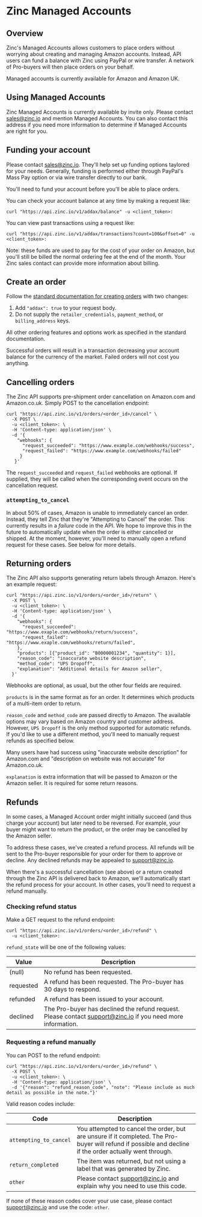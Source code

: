 # Zinc Managed Accounts

## Overview

Zinc's Managed Accounts allows customers to place orders without worrying about
creating and managing Amazon accounts. Instead, API users can fund a balance
with Zinc using PayPal or wire transfer. A network of Pro-buyers will then place
orders on your behalf.

Managed accounts is currently available for Amazon and Amazon UK.

## Using Managed Accounts

Zinc Managed Accounts is currently available by invite only. Please contact
sales@zinc.io and mention Managed Accounts. You can also contact this address if
you need more information to determine if Managed Accounts are right for you.

## Funding your account

Please contact sales@zinc.io. They'll help set up funding options taylored for
your needs. Generally, funding is performed either through PayPal's Mass Pay
option or via wire transfer directly to our bank.

You'll need to fund your account before you'll be able to place orders.

You can check your account balance at any time by making a request like:

```shell
curl "https://api.zinc.io/v1/addax/balance" -u <client_token>:
```

You can view past transactions using a request like:

```shell
curl "https://api.zinc.io/v1/addax/transactions?count=100&offset=0" -u <client_token>:
```

Note: these funds are used to pay for the cost of your order on Amazon, but
you'll still be billed the normal ordering fee at the end of the month. Your
Zinc sales contact can provide more information about billing.

## Create an order

Follow the [standard documentation for creating orders]() with two changes:

1. Add `"addax": true` to your request body.
2. Do not supply the `retailer_credentials`, `payment_method`, or `billing_address` keys.

All other ordering features and options work as specified in the standard
documentation.

Successful orders will result in a transaction decreasing your account balance
for the currency of the market. Failed orders will not cost you anything.

## Cancelling orders

The Zinc API supports pre-shipment order cancellation on Amazon.com and
Amazon.co.uk. Simply POST to the cancellation endpoint:

```shell
curl "https://api.zinc.io/v1/orders/<order_id>/cancel" \
  -X POST \
  -u <client_token>: \
  -H 'Content-type: application/json' \
  -d '{
    "webhooks": {
      "request_succeeded": "https://www.example.com/webhooks/success",
      "request_failed": "https://www.example.com/webhooks/failed"
     }
   }'
```

The `request_succeeded` and `request_failed` webhooks are optional. If supplied,
they will be called when the corresponding event occurs on the cancellation
request.

### `attempting_to_cancel`

In about 50% of cases, Amazon is unable to immediately cancel an order. Instead,
they tell Zinc that they're "Attempting to Cancel" the order. This currently
results in a _failure_ code in the API. We hope to improve this in the future to
automatically update when the order is either cancelled or shipped. At the
moment, however, you'll need to manually open a refund request for these cases.
See below for more details.

## Returning orders

The Zinc API also supports generating return labels through Amazon. Here's an
example request:

```shell
curl "https://api.zinc.io/v1/orders/<order_id>/return" \
  -X POST \
  -u <client_token>: \
  -H 'Content-type: application/json' \
  -d '{
    "webhooks": {
      "request_succeeded": "https://www.exaple.com/webhooks/return/success",
      "request_failed": "https://www.exaple.com/webhooks/return/failed",
    },
    "products": [{"product_id": "B0000001234", "quantity": 1}],
    "reason_code": "inaccurate website description",
    "method_code": "UPS Dropoff",
    "explanation": "Additional details for Amazon seller",
  }'
```

Webhooks are optional, as usual, but the other four fields are required.

`products` is in the same format as for an order. It determines which products
of a multi-item order to return.

`reason_code` and `method_code` are passed directly to Amazon. The available
options may vary based on Amazon country and customer address. However, `UPS
Dropoff` is the only method supported for automatic refunds. If you'd like to
use a different method, you'll need to manually request refunds as specified
below.

Many users have had success using "inaccurate website description" for
Amazon.com and "description on website was not accurate" for Amazon.co.uk.

`explanation` is extra information that will be passed to Amazon or the Amazon
seller. It is required for some return reasons.

## Refunds

In some cases, a Managed Account order might initially succeed (and thus charge
your account) but later need to be reversed. For example, your buyer might want
to return the product, or the order may be cancelled by the Amazon seller.

To address these cases, we've created a refund process. All refunds will be sent
to the Pro-buyer responsible for your order for them to approve or decline. Any
declined refunds may be appealed to support@zinc.io.

When there's a successful cancellation (see above) or a return created through
the Zinc API is delivered back to Amazon, we'll automatically start the refund
process for your account. In other cases, you'll need to request a refund
manually.

### Checking refund status

Make a GET request to the refund endpoint:

```shell
curl "https://api.zinc.io/v1/orders/<order_id>/refund" \
  -u <client_token>:
```

`refund_state` will be one of the following values:

Value | Description
----- | -----------
(null) | No refund has been requested.
requested | A refund has been requested. The Pro-buyer has 30 days to respond.
refunded | A refund has been issued to your account.
declined | The Pro-buyer has declined the refund request. Please contact support@zinc.io if you need more information.

### Requesting a refund manually

You can POST to the refund endpoint:

```shell
curl "https://api.zinc.io/v1/orders/<order_id>/refund" \
  -X POST \
  -u <client_token>: \
  -H 'Content-type: application/json' \
  -d '{"reason": "refund_reason_code", "note": "Please include as much detail as possible in the note."}'
```

Valid reason codes include:

Code | Description
---- | -----------
`attempting_to_cancel` | You attempted to cancel the order, but are unsure if it completed. The Pro-buyer will refund if possible and decline if the order actually went through.
`return_completed` | The item was returned, but not using a label that was generated by Zinc.
`other` | Please contact support@zinc.io and explain why you need to use this code.

If none of these reason codes cover your use case, please contact
support@zinc.io and use the code: `other`.
